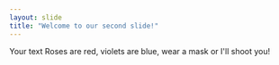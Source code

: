 ```yaml
---
layout: slide
title: "Welcome to our second slide!"
---
```

Your text
Roses are red, violets are blue, wear a mask or I'll shoot you!
